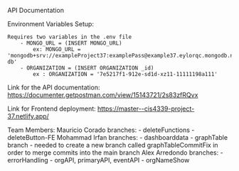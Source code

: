 API Documentation

Environment Variables Setup:

    Requires two variables in the .env file
        - MONGO_URL = (INSERT MONGO_URL)
            ex: MONGO_URL = 'mongodb+srv://exampleProject37:examplePass@example37.eylorqc.mongodb.net/examplemain-db'
        - ORGANIZATION = (INSERT ORGANIZATION _id)
            ex : ORGANIZATION = '7e5217f1-912e-sd1d-xz11-11111198a111'


Link for the API documentation: https://documenter.getpostman.com/view/15143721/2s83zfRQvx

Link for Frontend deployment: https://master--cis4339-project-37.netlify.app/

Team Members: 
Mauricio Corado
    branches:
        - deleteFunctions
        - deleteButton-FE
Mohammad Irfan
    branches:
        - dashboarddata
        - graphTable branch
            - needed to create a new branch called graphTableCommitFix in order to merge commits into the main branch
Alex Arredondo
    branches: 
        - errorHandling
        - orgAPI, primaryAPI, eventAPI
        - orgNameShow
